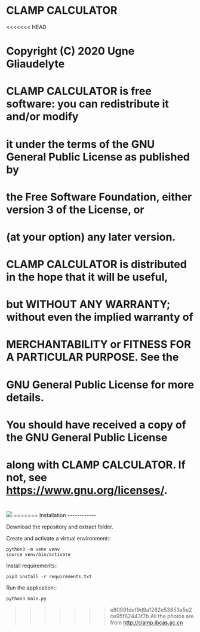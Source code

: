 # CLAMP CALCULATOR

<<<<<<< HEAD
#     <CLAMP CALCULATOR. Web based application for a CLAMP data calculation>
#     Copyright (C) 2020  Ugne Gliaudelyte
# 
#     CLAMP CALCULATOR is free software: you can redistribute it and/or modify
#     it under the terms of the GNU General Public License as published by
#     the Free Software Foundation, either version 3 of the License, or
#     (at your option) any later version.
# 
#     CLAMP CALCULATOR is distributed in the hope that it will be useful,
#     but WITHOUT ANY WARRANTY; without even the implied warranty of
#     MERCHANTABILITY or FITNESS FOR A PARTICULAR PURPOSE.  See the
#     GNU General Public License for more details.
# 
#     You should have received a copy of the GNU General Public License
#     along with CLAMP CALCULATOR.  If not, see <https://www.gnu.org/licenses/>.
# 

<img src='https://repository-images.githubusercontent.com/250057363/664e4b80-0fb0-11eb-8fd4-ae3ae4f22c50'>
=======
Installation
------------

Download the repository and extract folder.


Create and activate a virtual environment::

    python3 -m venv venv
    source venv/bin/activate

Install requirements::

    pip3 install -r requirements.txt

Run the application::

    python3 main.py


>>>>>>> e80991def9d9a1282e53853a5e2ce95f82443f7b
All the photos are from http://clamp.ibcas.ac.cn
